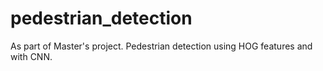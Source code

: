 # pedestrian_detection
As part of Master's project. Pedestrian detection using HOG features and with CNN.
